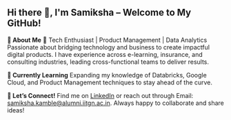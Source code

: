 ## Hi there 👋, I'm Samiksha – Welcome to My GitHub!

<!--
**samikshakamble1309/samikshakamble1309** is a ✨ _special_ ✨ repository because its `README.md` (this file) appears on your GitHub profile.

Here are some ideas to get you started:

- 🔭 I’m currently working on ...
- 🌱 I’m currently learning ...
- 👯 I’m looking to collaborate on ...
- 🤔 I’m looking for help with ...
- 💬 Ask me about ...
- 📫 How to reach me: ...
- 😄 Pronouns: ...
- ⚡ Fun fact: ...
-->

**🎯 About Me**
🌟 Tech Enthusiast | Product Management | Data Analytics
Passionate about bridging technology and business to create impactful digital products. I have experience across e-learning, insurance, and consulting industries, leading cross-functional teams to deliver results.

**🌱 Currently Learning**
Expanding my knowledge of Databricks, Google Cloud, and Product Management techniques to stay ahead of the curve.

**🤝 Let’s Connect!**
Find me on [LinkedIn](https://www.linkedin.com/in/samiksha-kamble/) or reach out through Email: samiksha.kamble@alumni.iitgn.ac.in. Always happy to collaborate and share ideas!
